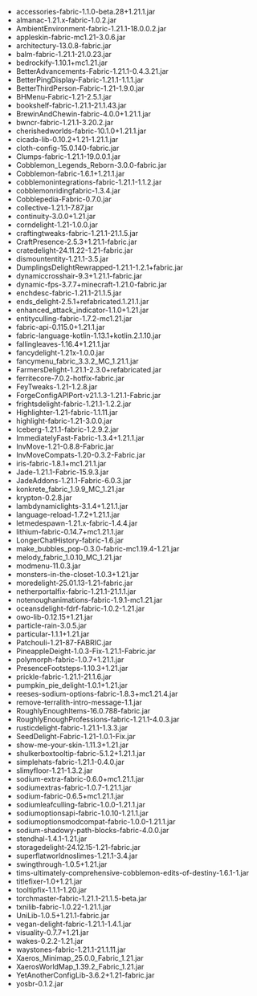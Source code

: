 - accessories-fabric-1.1.0-beta.28+1.21.1.jar
- almanac-1.21.x-fabric-1.0.2.jar
- AmbientEnvironment-fabric-1.21.1-18.0.0.2.jar
- appleskin-fabric-mc1.21-3.0.6.jar
- architectury-13.0.8-fabric.jar
- balm-fabric-1.21.1-21.0.23.jar
- bedrockify-1.10.1+mc1.21.jar
- BetterAdvancements-Fabric-1.21.1-0.4.3.21.jar
- BetterPingDisplay-Fabric-1.21.1-1.1.1.jar
- BetterThirdPerson-Fabric-1.21-1.9.0.jar
- BHMenu-Fabric-1.21-2.5.1.jar
- bookshelf-fabric-1.21.1-21.1.43.jar
- BrewinAndChewin-fabric-4.0.0+1.21.1.jar
- bwncr-fabric-1.21.1-3.20.2.jar
- cherishedworlds-fabric-10.1.0+1.21.1.jar
- cicada-lib-0.10.2+1.21-1.21.1.jar
- cloth-config-15.0.140-fabric.jar
- Clumps-fabric-1.21.1-19.0.0.1.jar
- Cobblemon_Legends_Reborn-3.0.0-fabric.jar
- Cobblemon-fabric-1.6.1+1.21.1.jar
- cobblemonintegrations-fabric-1.21.1-1.1.2.jar
- cobblemonridingfabric-1.3.4.jar
- Cobblepedia-Fabric-0.7.0.jar
- collective-1.21.1-7.87.jar
- continuity-3.0.0+1.21.jar
- corndelight-1.21-1.0.0.jar
- craftingtweaks-fabric-1.21.1-21.1.5.jar
- CraftPresence-2.5.3+1.21.1-fabric.jar
- cratedelight-24.11.22-1.21-fabric.jar
- dismountentity-1.21.1-3.5.jar
- DumplingsDelightRewrapped-1.21.1-1.2.1+fabric.jar
- dynamiccrosshair-9.3+1.21.1-fabric.jar
- dynamic-fps-3.7.7+minecraft-1.21.0-fabric.jar
- enchdesc-fabric-1.21.1-21.1.5.jar
- ends_delight-2.5.1+refabricated.1.21.1.jar
- enhanced_attack_indicator-1.1.0+1.21.jar
- entityculling-fabric-1.7.2-mc1.21.jar
- fabric-api-0.115.0+1.21.1.jar
- fabric-language-kotlin-1.13.1+kotlin.2.1.10.jar
- fallingleaves-1.16.4+1.21.1.jar
- fancydelight-1.21x-1.0.0.jar
- fancymenu_fabric_3.3.2_MC_1.21.1.jar
- FarmersDelight-1.21.1-2.3.0+refabricated.jar
- ferritecore-7.0.2-hotfix-fabric.jar
- FeyTweaks-1.21-1.2.8.jar
- ForgeConfigAPIPort-v21.1.3-1.21.1-Fabric.jar
- frightsdelight-fabric-1.21.1-1.2.2.jar
- Highlighter-1.21-fabric-1.1.11.jar
- highlight-fabric-1.21-3.0.0.jar
- Iceberg-1.21.1-fabric-1.2.9.2.jar
- ImmediatelyFast-Fabric-1.3.4+1.21.1.jar
- InvMove-1.21-0.8.8-Fabric.jar
- InvMoveCompats-1.20-0.3.2-Fabric.jar
- iris-fabric-1.8.1+mc1.21.1.jar
- Jade-1.21.1-Fabric-15.9.3.jar
- JadeAddons-1.21.1-Fabric-6.0.3.jar
- konkrete_fabric_1.9.9_MC_1.21.jar
- krypton-0.2.8.jar
- lambdynamiclights-3.1.4+1.21.1.jar
- language-reload-1.7.2+1.21.1.jar
- letmedespawn-1.21.x-fabric-1.4.4.jar
- lithium-fabric-0.14.7+mc1.21.1.jar
- LongerChatHistory-fabric-1.6.jar
- make_bubbles_pop-0.3.0-fabric-mc1.19.4-1.21.jar
- melody_fabric_1.0.10_MC_1.21.jar
- modmenu-11.0.3.jar
- monsters-in-the-closet-1.0.3+1.21.jar
- moredelight-25.01.13-1.21-fabric.jar
- netherportalfix-fabric-1.21.1-21.1.1.jar
- notenoughanimations-fabric-1.9.1-mc1.21.jar
- oceansdelight-fdrf-fabric-1.0.2-1.21.jar
- owo-lib-0.12.15+1.21.jar
- particle-rain-3.0.5.jar
- particular-1.1.1+1.21.jar
- Patchouli-1.21-87-FABRIC.jar
- PineappleDeight-1.0.3-Fix-1.21.1-Fabric.jar
- polymorph-fabric-1.0.7+1.21.1.jar
- PresenceFootsteps-1.10.3+1.21.jar
- prickle-fabric-1.21.1-21.1.6.jar
- pumpkin_pie_delight-1.0.1+1.21.jar
- reeses-sodium-options-fabric-1.8.3+mc1.21.4.jar
- remove-terralith-intro-message-1.1.jar
- RoughlyEnoughItems-16.0.788-fabric.jar
- RoughlyEnoughProfessions-fabric-1.21.1-4.0.3.jar
- rusticdelight-fabric-1.21.1-1.3.3.jar
- SeedDelight-Fabric-1.21-1.0.1-Fix.jar
- show-me-your-skin-1.11.3+1.21.jar
- shulkerboxtooltip-fabric-5.1.2+1.21.1.jar
- simplehats-fabric-1.21.1-0.4.0.jar
- slimyfloor-1.21-1.3.2.jar
- sodium-extra-fabric-0.6.0+mc1.21.1.jar
- sodiumextras-fabric-1.0.7-1.21.1.jar
- sodium-fabric-0.6.5+mc1.21.1.jar
- sodiumleafculling-fabric-1.0.0-1.21.1.jar
- sodiumoptionsapi-fabric-1.0.10-1.21.1.jar
- sodiumoptionsmodcompat-fabric-1.0.0-1.21.1.jar
- sodium-shadowy-path-blocks-fabric-4.0.0.jar
- stendhal-1.4.1-1.21.jar
- storagedelight-24.12.15-1.21-fabric.jar
- superflatworldnoslimes-1.21.1-3.4.jar
- swingthrough-1.0.5+1.21.jar
- tims-ultimately-comprehensive-cobblemon-edits-of-destiny-1.6.1-1.jar
- titlefixer-1.0+1.21.jar
- tooltipfix-1.1.1-1.20.jar
- torchmaster-fabric-1.21.1-21.1.5-beta.jar
- txnilib-fabric-1.0.22-1.21.1.jar
- UniLib-1.0.5+1.21.1-fabric.jar
- vegan-delight-fabric-1.21.1-1.4.1.jar
- visuality-0.7.7+1.21.jar
- wakes-0.2.2-1.21.jar
- waystones-fabric-1.21.1-21.1.11.jar
- Xaeros_Minimap_25.0.0_Fabric_1.21.jar
- XaerosWorldMap_1.39.2_Fabric_1.21.jar
- YetAnotherConfigLib-3.6.2+1.21-fabric.jar
- yosbr-0.1.2.jar
